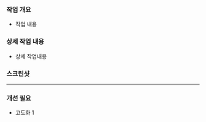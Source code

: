 ### 작업 개요
<!-- 진행한 작업에 대해 간단하게 요약해주세요 -->

- 작업 내용

### 상세 작업 내용
<!-- 작업한 내용을 상세히 설명해주세요. 작업 플로우를 함께 적어주시면 좋습니다. -->

- 상세 작업내용

### 스크린샷
<!-- 만약 스크린샷을 추가하고싶으시면 추가해주세요 -->

---

### 개선 필요
<!-- 현재 PR에서는 작업하지 못했지만 고도화가 가능 할 부분을 작성해주세요 -->
<!-- 만약 이 부분에 대해서 리뷰어가 반대하지 않는다면 Merge할 때 이슈에 새롭게 Task를 등록해주세요 -->

- 고도화 1
